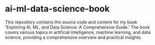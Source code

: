 # ai-ml-data-science-book
This repository contains the source code and content for my book 'Exploring AI, ML, and Data Science: A Comprehensive Guide.' The book covers various topics in artificial intelligence, machine learning, and data science, providing a comprehensive overview and practical insights.
